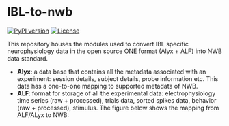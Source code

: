 # IBL-to-nwb
[![PyPI version](https://badge.fury.io/py/ibl-to-nwb.svg)](https://badge.fury.io/py/ibl-to-nwb)
[![License](https://img.shields.io/badge/License-BSD%203--Clause-blue.svg)](https://opensource.org/licenses/BSD-3-Clause)

This repository houses the modules used to convert IBL specific neurophysiology data in the open source [ONE](https://docs.internationalbrainlab.org/en/stable/03_tutorial.html) format (Alyx + ALF) into NWB data standard.

- __Alyx__: a data base that contains all the metadata associated with an experiment: session details, subject details, probe information etc. This data has a one-to-one mapping to supported metadata of NWB. 
- __ALF__: format for storage of all the experimental data: electrophysiology time series (raw + processed), trials data, sorted spikes data, behavior (raw + processed), stimulus.
The figure below shows the mapping from ALF/ALyx to NWB: 
